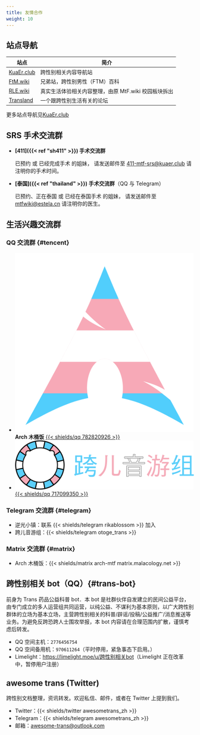 ```yaml
---
title: 友情合作
weight: 10
---
```


## 站点导航

| 站点                                     | 简介                                                 |
| ---------------------------------------- | ---------------------------------------------------- |
| [KuaEr.club](https://kuaer.club)         | 跨性别相关内容导航站                                 |
| [FtM.wiki](https://ftm.wiki)             | 兄弟站，跨性别男性（FTM）百科                        |
| [RLE.wiki](https://rle.wiki)             | 真实生活体验相关内容整理，由原 MtF.wiki 校园板块拆出 |
| [Transland](https://chat.transland.lgbt) | 一个跟跨性别生活有关的论坛                           |

更多站点导航见[KuaEr.club](https://kuaer.club)

## SRS 手术交流群

- **[411]({{< ref "sh411" >}}) 手术交流群**

  已预约 或 已经完成手术 的姐妹，
  请发送邮件至 <411-mtf-srs@kuaer.club> 请注明你的手术时间。

- **[泰国]({{< ref "thailand" >}}) 手术交流群**（QQ 与 Telegram）

  已预约、正在泰国 或 已经在泰国手术 的姐妹，
  请发送邮件至 <mtfwiki@estela.cn> 请注明你的医生。

## 生活兴趣交流群

### QQ 交流群 {#tencent}

- <img src="trans-arch.png" class="inline-img">**Arch 木桶饭** [{{< shields/qq 782820926 >}}](https://jq.qq.com/?_wv=1027&k=aVZipzyj)
- <img src="trans-otoge.png" class="inline-img" alt="跨儿音游组"> [{{< shields/qq 717099350 >}}](https://jq.qq.com/?_wv=1027&k=byC0cbS4)

### Telegram 交流群 {#telegram}

- 逆光小镇：联系 {{< shields/telegram rikablossom >}} 加入
- 跨儿音游组：{{< shields/telegram otoge_trans >}}

### Matrix 交流群 {#matrix}

- Arch 木桶饭：{{< shields/matrix arch-mtf matrix.malacology.net >}}

## 跨性别相关 bot（QQ）{#trans-bot}

前身为 Trans 药品公益科普 bot．本 bot 是社群伙伴自发建立的民间公益平台，由专门成立的多人运营组共同运营，以纯公益、不谋利为基本原则，以广大跨性别群体的立场为基本立场，主营跨性别相关的科普/辟谣/投稿/公益推广/消息推送等业务。为避免反跨恐跨人士围攻举报，本 bot 内容请在合理范围内扩散，谨慎考虑后转发。

- QQ 空间主机：`2776456754`
- QQ 空间备用机：`970611264`（平时停用，紧急事态下启用。）
- Limelight：<https://limelight.moe/u/跨性别相关bot>（Limelight 正在改革中，暂停用户注册）

## awesome trans <i class="trans-flag"></i> (Twitter)

跨性别文档整理，资讯转发。欢迎私信、邮件，或者在 Twitter 上提到我们。

- Twitter：{{< shields/twitter awesometrans_zh >}}
- Telegram：{{< shields/telegram awesometrans_zh >}}
- 邮箱：<awesome-trans@outlook.com>
